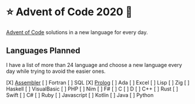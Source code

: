 # ⭐ Advent of Code 2020 🎄

[Advent of Code](https://adventofcode.com) solutions in a new language for every day.

## Languages Planned

I have a list of more than 24 language and choose a new language every day while trying to avoid the easier ones.

[X] [Assembler](day01/README.md)
[ ] Fortran
[ ] SQL
[X] [Prolog](day02/README.md)
[ ] Ada
[ ] Excel
[ ] Lisp
[ ] Zig
[ ] Haskell
[ ] VisualBasic
[ ] PHP
[ ] Nim
[ ] F#
[ ] C
[ ] D
[ ] C++
[ ] Rust
[ ] Swift
[ ] C#
[ ] Ruby
[ ] Javascript
[ ] Kotlin
[ ] Java
[ ] Python